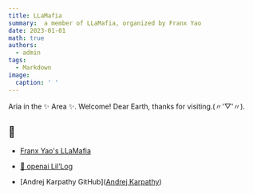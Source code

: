 ```yaml
---
title: LLaMafia
summary:  a member of LLaMafia, organized by Franx Yao
date: 2023-01-01
math: true
authors:
  - admin
tags:
  - Markdown
image:
  caption: ' '
---
```


Aria in the ✨ Area ✨. Welcome! Dear Earth, thanks for visiting.(〃'▽'〃).


##  🙌

- [Franx Yao's LLaMafia](https://github.com/LLaMafia)

- [🍑 openai Lil’Log](https://lilianweng.github.io/)

- [Andrej Karpathy GitHub]([Andrej Karpathy](https://github.com/karpathy))
